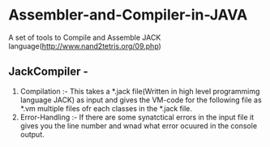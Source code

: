 # Assembler-and-Compiler-in-JAVA #
A set of tools to Compile and Assemble JACK language(http://www.nand2tetris.org/09.php)

## JackCompiler - ##
1. Compilation :- This takes a *.jack file(Written in high level programmimg language JACK) as input and gives the VM-code for the following file as *.vm multiple files ofr each classes in the *.jack file.
2. Error-Handling :- If there are some synatctical errors in the input file it gives you the line number and wnad what error ocuured in the console output.


